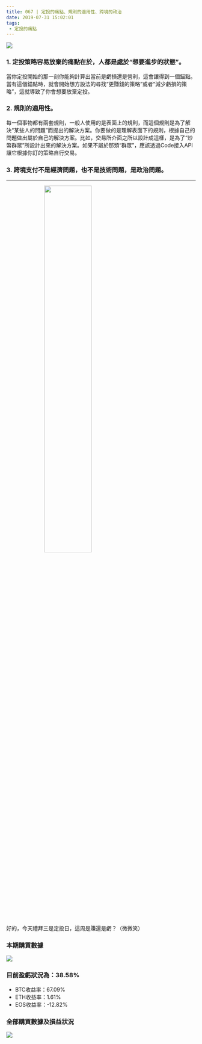 ```yaml
---
title: 067 | 定投的痛點、規則的適用性、跨境的政治
date: 2019-07-31 15:02:01
tags:
 - 定投的痛點
---
```

![](https://firebasestorage.googleapis.com/v0/b/blog-1f60b.appspot.com/o/067-p0.jpeg?alt=media&token=6976b9a0-6518-49c7-b81d-ab4b1a52a4b9)
### 1. **定投策略容易放棄的痛點在於，人都是處於“想要進步的狀態”。**
當你定投開始的那一刻你能夠計算出當前是虧損還是營利，這會讓得到一個錨點。當有這個錨點時，就會開始想方設法的尋找“更賺錢的策略”或者“減少虧損的策略”，這就導致了你會想要放棄定投。

### 2. 規則的適用性。
每一個事物都有兩套規則，一般人使用的是表面上的規則，而這個規則是為了解決“某些人的問題”而提出的解決方案。你要做的是理解表面下的規則，根據自己的問題做出屬於自己的解決方案。比如，交易所介面之所以設計成這樣，是為了“炒幣群眾”所設計出來的解決方案。如果不屬於那類“群眾”，應該透過Code接入API讓它根據你訂的策略自行交易。

### 3. 跨境支付不是經濟問題，也不是技術問題，是政治問題。

***
<img src="https://firebasestorage.googleapis.com/v0/b/blog-1f60b.appspot.com/o/%E6%95%B2%E9%BB%91%E6%9D%BF.gif?alt=media&token=6c8bcefd-00be-4eed-8a5f-b7943a377dab" width="50%" height="50%"  style="margin: 0 20%"/>

好的，今天禮拜三是定投日，這周是賺還是虧？（微微笑）
### 本期購買數據
![](https://firebasestorage.googleapis.com/v0/b/blog-1f60b.appspot.com/o/%E8%B4%AD%E4%B9%B0%E6%95%B0%E6%8D%AE067.png?alt=media&token=6fb5c8d3-f8ba-4d0e-9f30-11553d5c48cc)

### 目前盈虧狀況為：38.58%
- BTC收益率：67.09%
- ETH收益率：1.61%
- EOS收益率：-12.82%

### 全部購買數據及損益狀況
![](https://firebasestorage.googleapis.com/v0/b/blog-1f60b.appspot.com/o/%E5%85%A8%E9%83%A8%E8%B4%AD%E4%B9%B0%E6%95%B0%E6%8D%AE%E5%8F%8A%E6%8D%9F%E7%9B%8A%E7%8A%B6%E5%86%B5067.png?alt=media&token=974a1d4e-060c-445c-af94-07fed2aa147d)
